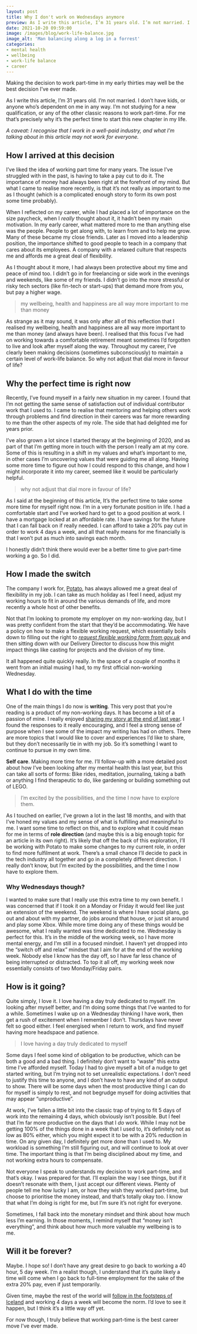 ```yaml
---
layout: post
title: Why I don't work on Wednesdays anymore
preview: As I write this article, I’m 31 years old. I’m not married. I don’t have kids, or anyone who’s dependent on me in any way. I’m not studying for a new qualification, or any of the other classic reasons to work part-time. For me that’s precisely why it’s the perfect time to start this new chapter in my life.
date: 2021-10-20 09:59:00
image: /images/blog/work-life-balance.jpg
image_alt: 'Man balancing along a log in a forrest'
categories:
- mental health
- wellbeing
- work-life balance
- career
---
```


Making the decision to work part-time in my early thirties may well be the best decision I’ve ever made.

As I write this article, I’m 31 years old. I’m not married. I don’t have kids, or anyone who’s dependent on me in any way. I’m not studying for a new qualification, or any of the other classic reasons to work part-time. For me that’s precisely why it’s the perfect time to start this new chapter in my life.

_A caveat: I recognise that I work in a well-paid industry, and what I’m talking about in this article may not work for everyone._


## How I arrived at this decision

I’ve liked the idea of working part time for many years. The issue I’ve struggled with in the past, is having to take a pay cut to do it. The importance of money had always been right at the forefront of my mind. But what I came to realise more recently, is that it’s not really as important to me as I thought (which is a complicated enough story to form its own post some time probably).

When I reflected on my career, while I had placed a lot of importance on the size paycheck, when I _really_ thought about it, it hadn’t been my main motivation. In my early career, what mattered more to me than anything else was the people. People to get along with, to learn from and to help me grow. Many of these became my close friends. Later as I moved into a leadership position, the importance shifted to good people to teach in a company that cares about its employees. A company with a relaxed culture that respects me and affords me a great deal of flexibility.

As I thought about it more, I had always been protective about my time and peace of mind too. I didn’t go in for freelancing or side work in the evenings and weekends, like some of my friends. I didn’t go into the more stressful or risky tech sectors (like fin-tech or start-ups) that demand more from you, but pay a higher wage.

> my wellbeing, health and happiness are all way more important to me than money

As strange as it may sound, it was only after all of this reflection that I realised my wellbeing, health and happiness are all way more important to me than money (and always have been). I realised that this focus I’ve had on working towards a comfortable retirement meant sometimes I’d forgotten to live and look after myself along the way. Throughout my career, I’ve clearly been making decisions (sometimes subconsciously) to maintain a certain level of work-life balance. So why not adjust that dial more in favour of life?


## Why the perfect time is right now

Recently, I’ve found myself in a fairly new situation in my career. I found that I’m not getting the same sense of satisfaction out of individual contributor work that I used to. I came to realise that mentoring and helping others work through problems and find direction in their careers was far more rewarding to me than the other aspects of my role. The side that had delighted me for years prior.

I’ve also grown a lot since I started therapy at the beginning of 2020, and as part of that I’m getting more in touch with the person I really am at my core. Some of this is resulting in a shift in my values and what’s important to me, in other cases I’m uncovering values that were guiding me all along. Having some more time to figure out how I could respond to this change, and how I might incorporate it into my career, seemed like it would be particularly helpful.

> why not adjust that dial more in favour of life?

As I said at the beginning of this article, It’s the perfect time to take some more time for myself right now. I’m in a very fortunate position in life. I had a comfortable start and I’ve worked hard to get to a good position at work. I have a mortgage locked at an affordable rate. I have savings for the future that I can fall back on if really needed. I can afford to take a 20% pay cut in order to work 4 days a week, and all that really means for me financially is that I won’t put as much into savings each month.

I honestly didn’t think there would ever be a better time to give part-time working a go. So I did. 


## How I made the switch

The company I work for, [Potato](https://p.ota.to/), has always allowed me a great deal of flexibility in my job. I can take as much holiday as I feel I need, adjust my working hours to fit in around the various demands of life, and more recently a whole host of other benefits.

Not that I’m looking to promote my employer on my non-working day, but I was pretty confident from the start that they’d be accommodating. We have a policy on how to make a flexible working request, which essentially boils down to filling out the right to _[request flexible working form from gov.uk](https://www.gov.uk/government/publications/the-right-to-request-flexible-working-form)_ and then sitting down with our Delivery Director to discuss how this might impact things like casting for projects and the division of my time.

It all happened quite quickly really. In the space of a couple of months it went from an initial musing I had, to my first official non-working Wednesday.


## What I do with the time

One of the main things I do now is **writing**. This very post that you’re reading is a product of my non-working days. It has become a bit of a passion of mine. I really enjoyed [sharing my story at the end of last year](/blog/2020/10/one-engineers-journey-with-mental-health/). I found the responses to it really encouraging, and I feel a strong sense of purpose when I see some of the impact my writing has had on others. There are more topics that I would like to cover and experiences I’d like to share, but they don’t necessarily tie in with my job. So it’s something I want to continue to pursue in my own time.

**Self care**. Making more time for me. I’ll follow-up with a more detailed post about how I’ve been looking after my mental health this last year, but this can take all sorts of forms: Bike rides, meditation, journaling, taking a bath or anything I find therapeutic to do, like gardening or building something out of LEGO.

> I’m excited by the possibilities, and the time I now have to explore them.

As I touched on earlier, I’ve grown a lot in the last 18 months, and with that I’ve honed my values and my sense of what is fulfilling and meaningful to me. I want some time to reflect on this, and to explore what it could mean for me in terms of **role direction** (and maybe this is a big enough topic for an article in its own right). It’s likely that off the back of this exploration, I’ll be working with Potato to make some changes to my current role, in order to find more fulfilment at work. There’s a small chance I’ll decide to pack in the tech industry all together and go in a completely different direction. I really don’t know, but I’m excited by the possibilities, and the time I now have to explore them.


### Why Wednesdays though?

I wanted to make sure that I really use this extra time to my own benefit. I was concerned that if I took it on a Monday or Friday it would feel like just an extension of the weekend. The weekend is where I have social plans, go out and about with my partner, do jobs around that house, or just sit around and play some Xbox. While more time doing any of these things would be awesome, what I really wanted was time dedicated to me. Wednesday is perfect for this. It’s in the middle of the working week, so I have more mental energy, and I'm still in a focused mindset. I haven’t yet dropped into the “switch off and relax” mindset that I aim for at the end of the working week. Nobody else I know has the day off, so I have far less chance of being interrupted or distracted. To top it all off, my working week now essentially consists of two Monday/Friday pairs.


## How is it going?

Quite simply, I love it. I love having a day truly dedicated to myself. I’m looking after myself better, and I’m doing some things that I’ve wanted to for a while. Sometimes I wake up on a Wednesday thinking I have work, then get a rush of excitement when I remember I don’t. Thursdays have never felt so good either. I feel energised when I return to work, and find myself having more headspace and patience.

> I love having a day truly dedicated to myself

Some days I feel some kind of obligation to be productive, which can be both a good and a bad thing. I definitely don’t want to “waste” this extra time I’ve afforded myself. Today I had to give myself a bit of a nudge to get started writing, but I’m trying not to set unrealistic expectations. I don’t need to justify this time to anyone, and I don’t have to have any kind of an output to show. There will be some days when the most productive thing I can do for myself is simply to rest, and not begrudge myself for doing activities that may appear “unproductive”.

At work, I’ve fallen a little bit into the classic trap of trying to fit 5 days of work into the remaining 4 days, which obviously isn’t possible. But I feel that I’m far more productive on the days that I _do_ work. While I may not be getting 100% of the things done in a week that I used to, it’s definitely not as low as 80% either, which you might expect it to be with a 20% reduction in time. On any given day, I definitely get more done than I used to. My workload is something I’m still figuring out, and will continue to look at over time. The important thing is that I’m being disciplined about my time, and not working extra hours to compensate.

Not everyone I speak to understands my decision to work part-time, and that’s okay. I was prepared for that. I’ll explain the way I see things, but if it doesn’t resonate with them, I just accept our different views. Plenty of people tell me how lucky I am, or how they wish they worked part-time, but choose to prioritise the money instead, and that’s totally okay too. I know that what I’m doing is right for me, but I’m sure it’s not right for everyone.

Sometimes, I fall back into the monetary mindset and think about how much less I’m earning. In those moments, I remind myself that “money isn’t everything”, and think about how much more valuable my wellbeing is to me.


## Will it be forever?

Maybe. I hope so! I don’t have any great desire to go back to working a 40 hour, 5 day week. I’m a realist though, I understand that it’s quite likely a time will come when I go back to full-time employment for the sake of the extra 20% pay, even if just temporarily. 

Given time, maybe the rest of the world will [follow in the footsteps of Iceland](https://www.bbc.co.uk/news/business-57724779) and working 4 days a week will become the norm. I’d love to see it happen, but I think it’s a little way off yet.

For now though, I truly believe that working part-time is the best career move I’ve ever made.

